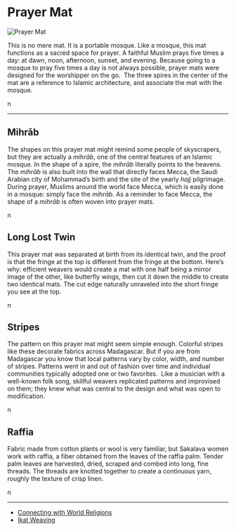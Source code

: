 # Prayer Mat
![Prayer Mat](http://api.artsmia.org/images/45269/medium.jpg)

<p>This is no mere mat. It is a portable mosque. Like a mosque, this mat functions as a sacred space for prayer. A faithful Muslim prays five times a day: at dawn, noon, afternoon, sunset, and evening. Because going to a mosque to pray five times a day is not always possible, prayer mats were designed for the worshipper on the go.  The three spires in the center of the mat are a reference to Islamic architecture, and associate the mat with the mosque.</p>n

---

## Mihrāb
<p>The shapes on this prayer mat might remind some people of skyscrapers, but they are actually a <i>mihrāb</i>, one of the central features of an Islamic mosque. In the shape of a spire, the <i>mihrāb</i> literally points to the heavens. The <i>mihrāb</i> is also built into the wall that directly faces Mecca, the Saudi Arabian city of Mohammad’s birth and the site of the yearly <i>hajj </i>pilgrimage. During prayer, Muslims around the world face Mecca, which is easily done in a mosque: simply face the <i>mihrāb</i>. As a reminder to face Mecca, the shape of a <i>mihrāb </i>is often woven into prayer mats.</p>n

## Long Lost Twin
<p>This prayer mat was separated at birth from its identical twin, and the proof is that the fringe at the top is different from the fringe at the bottom. Here’s why: efficient weavers would create a mat with one half being a mirror image of the other, like butterfly wings, then cut it down the middle to create two identical mats. The cut edge naturally unraveled into the short fringe you see at the top.</p>n

## Stripes
<p>The pattern on this prayer mat might seem simple enough. Colorful stripes like these decorate fabrics across Madagascar. But if you are from Madagascar you know that local patterns vary by color, width, and number of stripes. Patterns went in and out of fashion over time and individual communities typically adopted one or two favorites.  Like a musician with a well-known folk song, skillful weavers replicated patterns and improvised on them; they knew what was central to the design and what was open to modification.</p>n

## Raffia
<p>Fabric made from cotton plants or wool is very familiar, but Sakalava women work with raffia, a fiber obtained from the leaves of the raffia palm. Tender palm leaves are harvested, dried, scraped and combed into long, fine threads. The threads are knotted together to create a continuous yarn, roughly the texture of crisp linen.</p>n

---

* [Connecting with World Religions](http://artsmia.github.io/griot/#/stories/373)
* [Ikat Weaving](http://artsmia.github.io/griot/#/stories/246)
